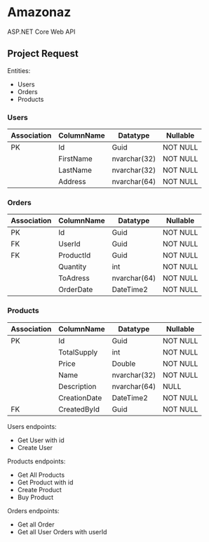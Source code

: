 # Amazonaz
ASP.NET Core Web API

## Project Request

Entities: 
* Users
* Orders
* Products


### Users
| Association | ColumnName | Datatype | Nullable |
| -- | -- | -- | -- | 
| PK | Id | Guid | NOT NULL |
| | FirstName | nvarchar(32) | NOT NULL |
| | LastName | nvarchar(32) | NOT NULL |
| | Address | nvarchar(64) | NOT NULL |

### Orders
| Association | ColumnName | Datatype | Nullable |
| -- | -- | -- | -- | 
| PK | Id | Guid | NOT NULL |
| FK | UserId | Guid | NOT NULL |
| FK | ProductId | Guid | NOT NULL |
| | Quantity | int | NOT NULL |
| | ToAdress | nvarchar(64) | NOT NULL |
| | OrderDate | DateTime2 | NOT NULL |

### Products
| Association | ColumnName | Datatype | Nullable |
| -- | -- | -- | -- | 
| PK | Id | Guid | NOT NULL |
| | TotalSupply | int | NOT NULL |
| | Price | Double | NOT NULL |
| | Name | nvarchar(32) | NOT NULL |
| | Description | nvarchar(64) | NULL |
| | CreationDate | DateTime2 | NOT NULL |
| FK | CreatedById | Guid | NOT NULL |

Users endpoints:
* Get User with id
* Create User

Products endpoints:
* Get All Products
* Get Product with id
* Create Product
* Buy Product

Orders endpoints:
* Get all Order
* Get all User Orders with userId
